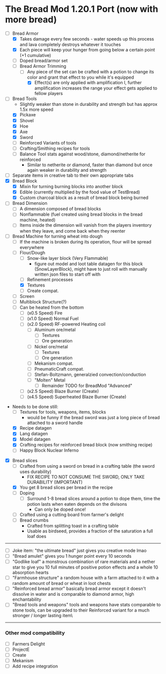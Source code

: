# The Bread Mod 1.20.1 Port (now with more bread)

- [ ] Bread Armor
  - [X] Takes damage every few seconds - water speeds up this process and lava completely destroys whatever it touches
  - [X] Each piece will keep your hunger from going below a certain point (+1 cumulative)
  - [ ] Doped bread/armor set
  - [ ] Bread Armor Trimming
    - [ ] Any piece of the set can be crafted with a potion to change its color and grant that effect to you while it's equipped
      - [X] Effect(s) are only applied with amplification I, further amplification increases the range your effect gets applied to fellow players
- [ ] Bread Tools
  - Slightly weaker than stone in durability and strength but has approx 1.5x more speed
  - [X] Pickaxe
  - [X] Shovel
  - [X] Hoe
  - [X] Axe
  - [X] Sword
  - [ ] Reinforced Variants of tools
  - [ ] Crafting/Smithing recipes for tools
  - [ ] Balance Tool stats against wood/stone, diamond/netherite for reinforced
    - Similar to netherite or diamond, faster than diamond but once again weaker in durability and strength
- [ ] Separate items in creative tab to their own appropriate tabs
- [X] Bread Block
  - [X] Mixin for turning burning blocks into another block
  - [X] Edible (currently multiplied by the food value of TestBread)
  - [X] Custom charcoal block as a result of bread block being burned
- [ ] Bread Dimension
  - [ ] A dimension composed of bread blocks
  - [ ] Nonflammable (fuel created using bread blocks in the bread machine, heated)
  - [ ] Items inside the dimension will vanish from the players inventory when they leave, and come back when they reenter
- [ ] Bread Machine for turning wheat into dough
  - [ ] If the machine is broken during its operation, flour will be spread everywhere 
  - [ ] Flour/Dough
    - [ ] Snow-like layer block (Very Flammable)
      - figure out model and loot table datagen for this block (SnowLayerBlock), might have to just roll with manually written json files to start off with
    - [ ] Refinement processes
    - [X] Textures
    - [ ] Create compat.
  - [ ] Screen
  - [ ] Multiblock Structure(?)  
  - [ ] Can be heated from the bottom
    - [ ] (x0.5 Speed) Fire
    - [ ] (x1.0 Speed) Normal Fuel
    - [ ] (x2.0 Speed) RF-powered Heating coil
      - [ ] Aluminum ore/metal
        - [ ] Textures
        - [ ] Ore generation
      - [ ] Nickel ore/metal
        - [ ] Textures
        - [ ] Ore generation
      - [ ] Mekanism compat.
      - [ ] PneumaticCraft compat.
      - [ ] Stefan-Boltzmann, generalzied convection/conduction
      - [ ] "Molten" Metal
        - [ ] Remainder TODO for BreadMod "Advanced"
    - [ ] (x2.5 Speed) Blaze Burner (Create)
    - [ ] (x4.5 Speed) Superheated Blaze Burner (Create)
- Needs to be done still:
  - [ ] Textures for tools, weapons, items, blocks
    - would be funny if the bread sword was just a long piece of bread attached to a sword handle
  - [X] Recipe datagen
  - [X] Lang datagen
  - [X] Model datagen
  - [X] Crafting recipes for reinforced bread block (now smithing recipe)
  - [ ] Happy Block Nuclear Inferno
- [X] Bread slices
  - [ ] Crafted from using a sword on bread in a crafting table (the sword uses durability)
    - FIX RECIPE TO NOT CONSUME THE SWORD, ONLY TAKE DURABILITY (IMPORTANT)
  - [X] You get 8 bread slices per bread in the recipe
  - [ ] Doping
    - [ ] Surround 1-8 bread slices around a potion to dope them, time the potion lasts when eaten depends on the divisons
      - Can only be doped once!
  - [ ] Crafted using a cutting board from farmer's delight
  - [ ] Bread crumbs
    - Crafted from splitting toast in a crafting table
    - Usable as birdseed, provides a fraction of the saturation a full loaf does
---
- [ ] Joke item: "the ultimate bread" just gives you creative mode lmao
- [ ] "Bread amulet" gives you 1 hunger point every 10 seconds
- [ ] "Godlike loaf" a monstrous combination of rare materials and a nether star to give you 10 full minutes of positive potion effects and a whole 10 absorption hearts
- [ ] "Farmhouse structure" a random house with a farm attached to it with a random amount of bread or wheat in loot chests
- [ ] "Reinforced bread armor" basically bread armor except it doesn't dissolve in water and is comparable to diamond armor, high enchantability
- [ ] "Bread tools and weapons" tools and weapons have stats comparable to stone tools, can be upgraded to their Reinforced variant for a much stronger / longer lasting item\
---
### Other mod compatibility
- [ ] Farmers Delight
- [ ] ProjectE
- [ ] Create
- [ ] Mekanism
- [ ] Add recipe integration
